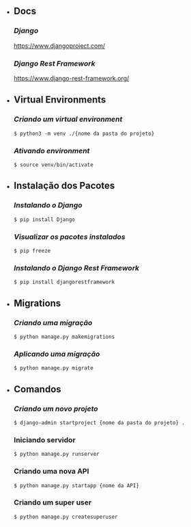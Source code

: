 
* ## Docs
  ### *Django*
  https://www.djangoproject.com/
  <br>

  ### *Django Rest Framework*
  https://www.django-rest-framework.org/
* ## Virtual Environments
  ### *Criando um virtual environment*
  `$ python3 -m venv ./{nome da pasta do projeto}`
  <br>

  ### *Ativando environment*
  `$ source venv/bin/activate`
* ## Instalação dos Pacotes
  ### *Instalando o Django*
  `$ pip install Django`
  <br>
	
  ### *Visualizar os pacotes instalados*
  `$ pip freeze`
  <br>

  ### *Instalando o Django Rest Framework*
  `$ pip install djangorestframework`
* ## Migrations
  ### *Criando uma migração*
  `$ python manage.py makemigrations`
  <br>
  ### *Aplicando uma migração*
  `$ python manage.py migrate`
* ## Comandos
  ### *Criando um novo projeto*
  `$ django-admin startproject {nome da pasta do projeto} .`
  <br>
  ### Iniciando servidor
  `$ python manage.py runserver`
  <br>
  ### Criando uma nova API
  `$ python manage.py startapp {nome da API}`
  <br>
  ### Criando um super user
  `$ python manage.py createsuperuser`